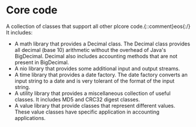 # Core code

A collection of classes that support all other plcore code.{::comment}eos{:/}  It includes:

* A math library that provides a Decimal class.  The Decimal class provides all decimal 
  (base 10) arithmetic without the overhead of Java's BigDecimal.  Decimal also includes
  accounting methods that are not present in BigDecimal.
* A nio library that provides some additional input and output streams.
* A time library that provides a date factory.  The date factory converts an input string 
  to a date and is very tolerant of the format of the input string.  
* A utility library that provides a miscellaneous collection of useful classes.  It 
  includes MD5 and CRC32 digest classes.
* A value library that provide classes that represent different values.  These value 
  classes have specific application in accounting applications.
